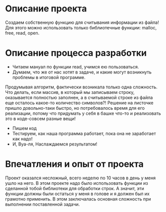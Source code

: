 # Описание проекта

Создаем собственную функцию для считывания информации из файла!
Для этого можно использовать только библиотечные функции: malloc, free, read, open.

# Описание процесса разработки

+ Читаем мануал по функции read, учимся ею пользоваться.
+ Думаем, что же от нас хотят в задаче, и какие могут возникнуть проблемы в итоговой программе.

Продумывая алгоритм, фактически возникала только одна сложность. Что делать, если массив, в который мы записываем строку, оказывается полностью заполнен,
а в считываемой строке из файла еще осталось какое-то количество символов?!
Решение на листочке пришло довольно-таки быстро, но потребовалось время для его реализации, потому что придумать у себя в башке что-то и реализовать это в коде-совсем
разные вещи!
+ Пишем код
+ Тестируем, как наша программа работает, пока она не заработает как надо!
+ И, Вуа-ля, Наслаждаемся результатом!

# Впечатления и опыт от проекта

Проект оказался несложный, всего неделю по 10 часов в день у меня ушло на него.
В этом проекте надо было использовать функции из сделанной тобой библиотеки для обработки строк. А значит, эти функции должны были остаться у меня в голове
и я должен был их грамотно применить. В этом заключалась основная сложность при выполнении поставленной задачи.
